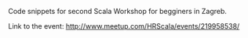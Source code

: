 Code snippets for second Scala Workshop for begginers in Zagreb.

Link to the event: http://www.meetup.com/HRScala/events/219958538/
